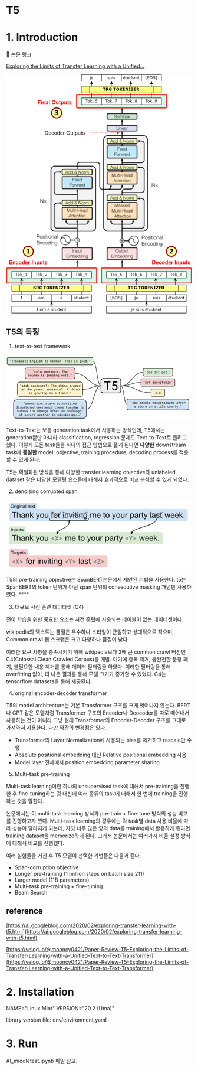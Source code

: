 # T5

# 1. Introduction

🔗 논문 링크

[Exploring the Limits of Transfer Learning with a Unified...](https://arxiv.org/abs/1910.10683)

![Untitled](img/Untitled.png)

## T5의 특징

1. text-to-text framework

![Untitled](img/Untitled%201.png)

Text-to-Text는 보통 generation task에서 사용하는 방식인데, T5에서는 generation뿐만 아니라 classification, regression 문제도 Text-to-Text로 풀려고 했다. 이렇게 모든 task들을 하나의 접근 방법으로 풀게 된다면 **다양한** downstream task에 **동일한** model, objective, training procedure, decoding process를 적용할 수 있게 된다.

T5는 획일화된 방식을 통해 다양한 transfer learning objective와 unlabeled dataset 같은 다양한 모델링 요소들에 대해서 효과적으로 비교 분석할 수 있게 되었다.

2. denoising corrupted span

![Untitled](img/Untitled%202.png)

T5의 pre-training objective는 SpanBERT논문에서 제안된 기법을 사용한다. t5는 SpanBERT의 token 단위가 아닌 span 단위의 consecutive masking 개념만 사용하였다. ****

3. 대규모 사전 훈련 데이터셋 (C4)

전이 학습을 위한 중요한 요소는 사전 훈련에 사용되는 레이블이 없는 데이터셋이다.

wikipedia의 텍스트는 품질은 우수하나 스타일이 균일하고 상대적으로 작으며, Common crawl 웹 스크랩은 크고 다양하나 품질이 낮다.

이러한 요구 사항을 충족시키기 위해 wikipedia보다 2배 큰 common crawl 버전인 C4(Colossal Clean Crawled Corpus)를 개발. 여기에 중복 제거, 불완전한 문장 폐기, 불필요한 내용 제거를 통해 데이터 필터링을 하였다. 이러한 필터링을 통해 overfitting 없이, 더 나은 결과를 통해 모델 크기가 증가할 수 있었다. C4는 tensorflow datasets을 통해 제공된다.

4. original encoder-decoder transformer

T5의 model architecture는 기본 Transformer 구조를 크게 벗어나지 않는다. BERT나 GPT 같은 모델처럼 Transformer 구조의 Encoder나 Deocoder를 따로 떼어내서 사용하는 것이 아니라 그냥 원래 Transformer의 Encoder-Decoder 구조를 그대로 가져와서 사용한다. 다만 약간의 변경점은 있다.

- Transformer의 Layer Normalization에 사용되는 bias를 제거하고 rescale만 수행
- Absolute positional embedding 대신 Relative positional embedding 사용
- Model layer 전체에서 position embedding parameter sharing

5. Multi-task pre-training

Multi-task learning이란 하나의 unsupervised task에 대해서 pre-training을 진행한 후 fine-tuning하는 것 대신에 여러 종류의 task에 대해서 한 번에 training을 진행하는 것을 말한다.

논문에서는 이 multi-task learning 방식과 pre-train + fine-tune 방식의 성능 비교를 진행하고자 했다. Multi-task learning의 경우에는 각 task별 data 사용 비율에 따라 성능이 달라지게 되는데, 자칫 너무 많은 양의 data를 training에서 활용하게 된다면 training dataset을 memorize하게 된다. 그래서 논문에서는 여러가지 비율 설정 방식에 대해서 비교를 진행했다.

여러 실험들을 거친 후 T5 모델이 선택한 기법들은 다음과 같다.

- Span-corruption objective
- Longer pre-training (1 million steps on batch size 211)
- Larger model (11B parameters)
- Multi-task pre-training + fine-tuning
- Beam Search

## reference

[https://ai.googleblog.com/2020/02/exploring-transfer-learning-with-t5.html](https://ai.googleblog.com/2020/02/exploring-transfer-learning-with-t5.html)

[https://velog.io/@mooncy0421/Paper-Review-T5-Exploring-the-Limits-of-Transfer-Learning-with-a-Unified-Text-to-Text-Transformer](https://velog.io/@mooncy0421/Paper-Review-T5-Exploring-the-Limits-of-Transfer-Learning-with-a-Unified-Text-to-Text-Transformer)

# 2. Installation

NAME="Linux Mint"
VERSION="20.2 (Uma)"

library version file: env/environment.yaml

# 3. Run

AI_middletest.ipynb 파일 참고.